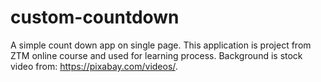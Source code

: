 # custom-countdown

A simple count down app on single page. This application is project from ZTM online course and used for learning process. Background is stock video from: https://pixabay.com/videos/.